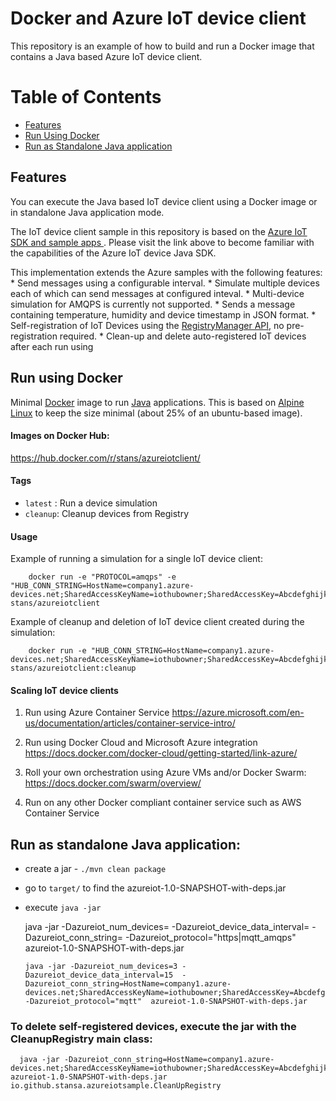 # Docker and Azure IoT device client

This repository is an example of how to build and run a Docker image that contains a Java based Azure IoT device client.

# Table of Contents
* [Features](#Features)
* [Run Using Docker](#docker)
* [Run as Standalone Java application](#java)


## Features

You can execute the Java based IoT device client using a Docker image or in standalone Java application mode.

The IoT device client sample in this repository is based on the [Azure IoT SDK and sample apps ]((https://github.com/Azure/azure-iot-sdks/tree/master/java/device)).
Please visit the link above to become familiar with the capabilities of the Azure IoT device Java SDK.

This implementation extends the Azure samples with the following features:
    * Send messages using a configurable interval.
    * Simulate multiple devices each of which can send messages at configured inteval.
    * Multi-device simulation for AMQPS is currently not supported.
    * Sends a message containing temperature, humidity and device timestamp in JSON format.
    * Self-registration of IoT Devices using the [RegistryManager API](https://azure.github.io/azure-iot-sdks/java/service/api_reference/com/microsoft/azure/iot/service/sdk/RegistryManager.html#addDevice-com.microsoft.azure.iot.service.sdk.Device-), no pre-registration required.
    * Clean-up and delete auto-registered IoT devices after each run using 

## <a name="docker"></a>Run using Docker   
   
Minimal [Docker](https://www.docker.com/) image to run [Java](https://www.java.com/) applications.
This is based on [Alpine Linux](http://alpinelinux.org/) to keep the size minimal (about 25% of an ubuntu-based image).

#### Images on Docker Hub: 

https://hub.docker.com/r/stans/azureiotclient/
   
#### Tags
   
   * `latest` : Run a device simulation
   * `cleanup`: Cleanup devices from Registry
   
#### Usage
   
Example of running a simulation for a single IoT device client:

        docker run -e "PROTOCOL=amqps" -e "HUB_CONN_STRING=HostName=company1.azure-devices.net;SharedAccessKeyName=iothubowner;SharedAccessKey=Abcdefghijklmnopqrstuvwxyz=” stans/azureiotclient
   
Example of cleanup and deletion of IoT device client created during the simulation:

        docker run -e "HUB_CONN_STRING=HostName=company1.azure-devices.net;SharedAccessKeyName=iothubowner;SharedAccessKey=Abcdefghijklmnopqrstuvwxyz=” stans/azureiotclient:cleanup
   
#### Scaling IoT device clients
      
1. Run using Azure Container Service
https://azure.microsoft.com/en-us/documentation/articles/container-service-intro/

2. Run using Docker Cloud and Microsoft Azure integration 
https://docs.docker.com/docker-cloud/getting-started/link-azure/

3. Roll your own orchestration using Azure VMs and/or Docker Swarm:
https://docs.docker.com/swarm/overview/

4. Run on any other Docker compliant container service such as AWS Container Service
      

## <a name="java"></a>Run as standalone Java application:
   * create a jar - `./mvn clean package`
   * go to `target/` to find the azureiot-1.0-SNAPSHOT-with-deps.jar
   * execute `java -jar` 
   
        java -jar -Dazureiot_num_devices=<num of devices to simulate>  -Dazureiot_device_data_interval=<interval between sending events in seconds>  -Dazureiot_conn_string=<iot hub connectionstring>  -Dazureiot_protocol="https|mqtt_amqps"  azureiot-1.0-SNAPSHOT-with-deps.jar 
  


         java -jar -Dazureiot_num_devices=3 -Dazureiot_device_data_interval=15  -Dazureiot_conn_string=HostName=company1.azure-devices.net;SharedAccessKeyName=iothubowner;SharedAccessKey=Abcdefghijklmnopqrstuvwxyz=" -Dazureiot_protocol="mqtt"  azureiot-1.0-SNAPSHOT-with-deps.jar 
  
   
### To delete self-registered devices, execute the jar with the CleanupRegistry main class:
   
      java -jar -Dazureiot_conn_string=HostName=company1.azure-devices.net;SharedAccessKeyName=iothubowner;SharedAccessKey=Abcdefghijklmnopqrstuvwxyz=" azureiot-1.0-SNAPSHOT-with-deps.jar io.github.stansa.azureiotsample.CleanUpRegistry
   
  
        
